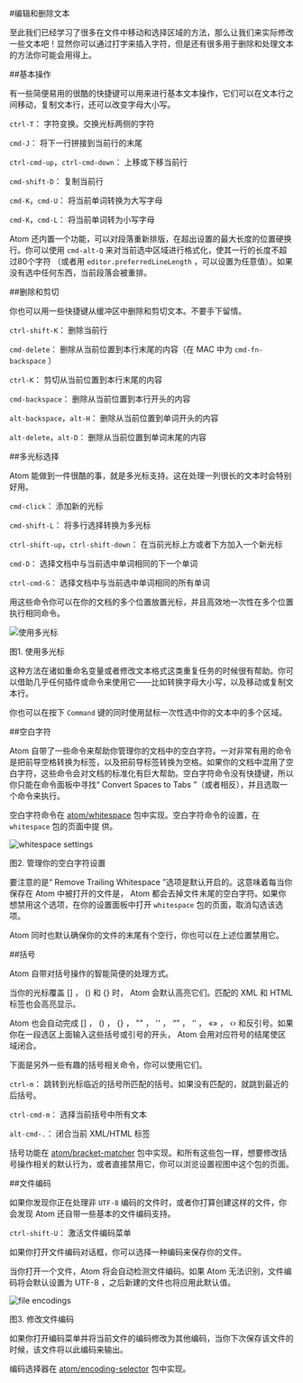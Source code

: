 #编辑和删除文本

至此我们已经学习了很多在文件中移动和选择区域的方法，那么让我们来实际修改一些文本吧！显然你可以通过打字来插入字符，但是还有很多用于删除和处理文本的方法你可能会用得上。

##基本操作

有一些简便易用的很酷的快捷键可以用来进行基本文本操作，它们可以在文本行之间移动，复制文本行，还可以改变字母大小写。

`ctrl-T`：
字符变换。交换光标两侧的字符

`cmd-J`：
将下一行拼接到当前行的末尾

`ctrl-cmd-up`，`ctrl-cmd-down`：
上移或下移当前行

`cmd-shift-D`：
复制当前行

`cmd-K`，`cmd-U`：
将当前单词转换为大写字母

`cmd-K`，`cmd-L`：
将当前单词转为小写字母

Atom 还内置一个功能，可以对段落重新排版，在超出设置的最大长度的位置硬换行。你可以使用 `cmd-alt-Q` 来对当前选中区域进行格式化，使其一行的长度不超过80个字符
（或者用 `editor.preferredLineLength` ，可以设置为任意值）。如果没有选中任何东西，当前段落会被重排。

##删除和剪切

你也可以用一些快捷键从缓冲区中删除和剪切文本。不要手下留情。

`ctrl-shift-K`：
删除当前行

`cmd-delete`：
删除从当前位置到本行末尾的内容（在 MAC 中为 `cmd-fn-backspace` ）

`ctrl-K`：
剪切从当前位置到本行末尾的内容

`cmd-backspace`：
删除从当前位置到本行开头的内容

`alt-backspace`，`alt-H`：
删除从当前位置到单词开头的内容

`alt-delete`，`alt-D`：
删除从当前位置到单词末尾的内容

##多光标选择

Atom 能做到一件很酷的事，就是多光标支持。这在处理一列很长的文本时会特别好用。

`cmd-click`：
添加新的光标

`cmd-shift-L`：
将多行选择转换为多光标

`ctrl-shift-up`，`ctrl-shift-down`：
在当前光标上方或者下方加入一个新光标

`cmd-D`：
选择文档中与当前选中单词相同的下一个单词

`ctrl-cmd-G`：
选择文档中与当前选中单词相同的所有单词

用这些命令你可以在你的文档的多个位置放置光标，并且高效地一次性在多个位置执行相同命令。

![使用多光标](http://flight-manual.atom.io/using-atom/images/multiple-cursors.gif)

图1. 使用多光标

这种方法在诸如重命名变量或者修改文本格式这类重复任务的时候很有帮助。你可以借助几乎任何插件或命令来使用它——比如转换字母大小写，以及移动或复制文本行。

你也可以在按下 `Command` 键的同时使用鼠标一次性选中你的文本中的多个区域。

##空白字符

Atom 自带了一些命令来帮助你管理你的文档中的空白字符。一对非常有用的命令是把前导空格转换为标签，以及把前导标签转换为空格。如果你的文档中混用了空白字符，这些命令会对文档的标准化有巨大帮助。空白字符命令没有快捷键，所以你只能在命令面板中寻找“ Convert Spaces to Tabs ”（或者相反），并且选取一个命令来执行。

空白字符命令在 [atom/whitespace](https://github.com/atom/whitespace) 包中实现。空白字符命令的设置，在 `whitespace` 包的页面中提
供。

![whitespace settings](http://flight-manual.atom.io/using-atom/images/whitespace.png)

图2. 管理你的空白字符设置

要注意的是“ Remove Trailing Whitespace ”选项是默认开启的。这意味着每当你保存在 Atom 中被打开的文件是， Atom 都会去掉文件末尾的空白字符。如果你想禁用这个选项，在你的设置面板中打开 `whitespace` 包的页面，取消勾选该选项。

Atom 同时也默认确保你的文件的末尾有个空行，你也可以在上述位置禁用它。

##括号

Atom 自带对括号操作的智能简便的处理方式。

当你的光标覆盖 [] ， () 和 {} 时， Atom 会默认高亮它们。匹配的 XML 和  HTML 标签也会高亮显示。

Atom 也会自动完成 [] ， () ， {} ， "" ， '' ， “” ， ‘’ ， «» ， ‹› 和反引号。如果你在一段选区上面输入这些括号或引号的开头， Atom 会用对应符号的结尾使区域闭合。

下面是另外一些有趣的括号相关命令，你可以使用它们。

`ctrl-m`：
跳转到光标临近的括号所匹配的括号。如果没有匹配的，就跳到最近的后括号。

`ctrl-cmd-m`：
选择当前括号中所有文本

`alt-cmd-.`：
闭合当前 XML/HTML 标签

括号功能在 [atom/bracket-matcher](https://github.com/atom/bracket-matcher) 包中实现。和所有这些包一样，想要修改括号操作相关的默认行为，或者直接禁用它，你可以浏览设置视图中这个包的页面。

##文件编码

如果你发现你正在处理非 `UTF-8` 编码的文件时，或者你打算创建这样的文件，你会发现 Atom 还自带一些基本的文件编码支持。

`ctrl-shift-U`：
激活文件编码菜单

如果你打开文件编码对话框，你可以选择一种编码来保存你的文件。

当你打开一个文件，Atom 将会自动检测文件编码。如果 Atom 无法识别，文件编码将会默认设置为 UTF-8 ，之后新建的文件也将应用此默认值。

![file encodings](http://flight-manual.atom.io/using-atom/images/encodings.png)

图3. 修改文件编码

如果你打开编码菜单并将当前文件的编码修改为其他编码，当你下次保存该文件的时候，该文件将以此编码来输出。

编码选择器在 [atom/encoding-selector](https://github.com/atom/encoding-selector) 包中实现。
